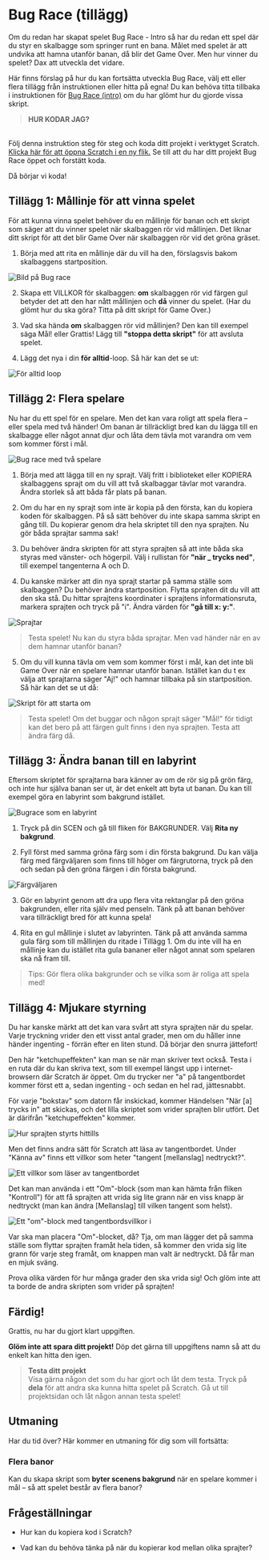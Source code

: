 # Bug Race (tillägg)

Om du redan har skapat spelet Bug Race - Intro så har du redan ett spel där du styr en skalbagge som springer runt en bana. Målet med spelet är att undvika att hamna utanför banan, då blir det Game Over. Men hur vinner du spelet? Dax att utveckla det vidare.

Här finns förslag på hur du kan fortsätta utveckla Bug Race, välj ett eller flera tillägg från instruktionen eller hitta på egna! Du kan behöva titta tillbaka i instruktionen för [Bug Race (intro)](bug-race-intro) om du har glömt hur du gjorde vissa skript.

> **HUR KODAR JAG?** 
</br>
Följ denna instruktion steg för steg och koda ditt projekt i verktyget Scratch. <a href="https://scratch.mit.edu" target="_blank"> Klicka här för att öppna Scratch i en ny flik.</a> Se till att du har ditt projekt Bug Race öppet och forstätt koda.
</br>

  Då börjar vi koda!

## Tillägg 1: Mållinje för att vinna spelet

För att kunna vinna spelet behöver du en mållinje för banan och ett skript som säger att du vinner spelet när skalbaggen rör vid mållinjen. Det liknar ditt skript för att det blir Game Over när skalbaggen rör vid det gröna gräset.

1.  Börja med att rita en mållinje där du vill ha den, förslagsvis bakom skalbaggens startposition.

  ![Bild på Bug race](image_0.jpg)

2. Skapa ett VILLKOR för skalbaggen: **om** skalbaggen rör vid färgen gul betyder det att den har nått mållinjen och **då** vinner du spelet. (Har du glömt hur du ska göra? Titta på ditt skript för Game Over.)

3. Vad ska hända **om** skalbaggen rör vid mållinjen? Den kan till exempel säga Mål! eller Grattis!
Lägg till **"stoppa detta skript"** för att avsluta spelet.

4. Lägg det nya i din **för alltid**-loop. Så här kan det se ut:

  ![För alltid loop](image_1.png)


## Tillägg 2: Flera spelare

Nu har du ett spel för en spelare. Men det kan vara roligt att spela flera – eller spela med två händer! Om banan är tillräckligt bred kan du lägga till en skalbagge eller något annat djur och låta dem tävla mot varandra om vem som kommer först i mål.

![Bug race med två spelare](image_2.png)

1.  Börja med att lägga till en ny sprajt. Välj fritt i biblioteket eller KOPIERA skalbaggens sprajt om du vill att två skalbaggar tävlar mot varandra. Ändra storlek så att båda får plats på banan.

2. Om du har en ny sprajt som inte är kopia på den första, kan du kopiera koden för skalbaggen. På så sätt behöver du inte skapa samma skript en gång till. Du kopierar genom dra hela skriptet till den nya sprajten.  Nu gör båda sprajtar samma sak!

3. Du behöver ändra skripten för att styra sprajten så att inte båda ska styras med vänster- och högerpil. Välj i rullistan för **"när _ trycks ned"**, till exempel tangenterna A och D.

4. Du kanske märker att din nya sprajt startar på samma ställe som skalbaggen? Du behöver ändra startposition. Flytta sprajten dit du vill att den ska stå. Du hittar sprajtens koordinater i sprajtens informationsruta, markera sprajten och tryck på "i". Ändra värden för **"gå till x: y:"**.

  ![Sprajtar](image_4.png)

> Testa spelet! Nu kan du styra båda sprajtar. Men vad händer när en av dem hamnar utanför banan?

5. Om du vill kunna tävla om vem som kommer först i mål, kan det inte bli Game Over när en spelare hamnar utanför banan. Istället kan du t ex välja att sprajtarna säger "Aj!" och hamnar tillbaka på sin startposition. Så här kan det se ut då:

  ![Skript för att starta om](image_5.png)

> Testa spelet! Om det buggar och någon sprajt säger "Mål!" för tidigt kan det bero på att färgen gult finns i den nya sprajten. Testa att ändra färg då.


## Tillägg 3: Ändra banan till en labyrint

Eftersom skriptet för sprajtarna bara känner av om de rör sig på grön färg, och inte hur själva banan ser ut, är det enkelt att byta ut banan. Du kan till exempel göra en labyrint som bakgrund istället.

![Bugrace som en labyrint](image_6.png)

1. Tryck på din SCEN och gå till fliken för BAKGRUNDER. Välj **Rita ny bakgrund**.

2. Fyll först med samma gröna färg som i din första bakgrund. Du kan välja färg med färgväljaren som finns till höger om färgrutorna, tryck på den och sedan på den gröna färgen i din första bakgrund.

  ![Färgväljaren](image_7.png)

3. Gör en labyrint genom att dra upp flera vita rektanglar på den gröna bakgrunden, eller rita själv med penseln. Tänk på att banan behöver vara tillräckligt bred för att kunna spela!

4. Rita en gul mållinje i slutet av labyrinten. Tänk på att använda samma gula färg som till mållinjen du ritade i Tillägg 1. Om du inte vill ha en mållinje kan du istället rita gula bananer eller något annat som spelaren ska nå fram till.

> Tips: Gör flera olika bakgrunder och se vilka som är roliga att spela med!

## Tillägg 4: Mjukare styrning

Du har kanske märkt att det kan vara svårt att styra sprajten när du spelar. Varje tryckning vrider den ett visst antal grader,
men om du håller inne händer ingenting - förrän efter en liten stund. Då börjar den snurra jättefort!

Den här "ketchupeffekten" kan man se när man skriver text också. Testa i en ruta där du kan skriva text, som till
exempel längst upp i internet-browsern där Scratch är öppet. Om du trycker ner "a" på tangentbordet kommer först ett a,
sedan ingenting - och sedan en hel rad, jättesnabbt.

För varje "bokstav" som datorn får inskickad, kommer Händelsen "När [a] trycks in" att skickas, och det lilla skriptet
som vrider sprajten blir utfört. Det är därifrån "ketchupeffekten" kommer.

![Hur sprajten styrts hittills](old_turning.png)

Men det finns andra sätt för Scratch att läsa av tangentbordet. Under "Känna av" finns ett villkor som heter
"tangent [mellanslag] nedtryckt?".

![Ett villkor som läser av tangentbordet](keypress.png)

Det kan man använda i ett "Om"-block (som man kan hämta från fliken "Kontroll")
för att få sprajten att vrida sig lite grann när en viss knapp är nedtryckt (man kan ändra [Mellanslag] till vilken
tangent som helst).

![Ett "om"-block med tangentbordsvillkor i](if_turning.png)

Var ska man placera "Om"-blocket, då? Tja, om man lägger det på samma ställe som flyttar sprajten framåt hela tiden,
så kommer den vrida sig lite grann för varje steg framåt, om knappen man valt är nedtryckt. Då får man en mjuk sväng.

Prova olika värden för hur många grader den ska vrida sig! Och glöm inte att ta borde de andra skripten som vrider
på sprajten!

## Färdig!
Grattis, nu har du gjort klart uppgiften.

**Glöm inte att spara ditt projekt!** Döp det gärna till uppgiftens namn så att du enkelt kan hitta den igen.

> **Testa ditt projekt**  
Visa gärna någon det som du har gjort och låt dem testa. Tryck på **dela** för att andra ska kunna hitta spelet på Scratch. Gå ut till projektsidan och låt någon annan testa spelet!

## Utmaning
Har du tid över? Här kommer en utmaning för dig som vill fortsätta:

### Flera banor
Kan du skapa skript som **byter scenens bakgrund** när en spelare kommer i mål – så att spelet består av flera banor?

## Frågeställningar

* Hur kan du kopiera kod i Scratch?

* Vad kan du behöva tänka på när du kopierar kod mellan olika sprajter?
